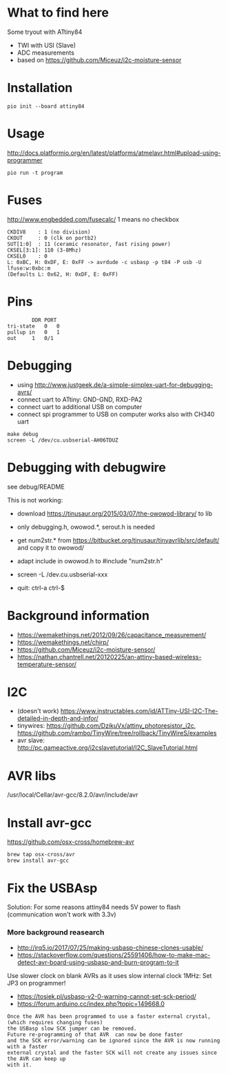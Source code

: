 # What to find here
Some tryout with ATtiny84
- TWI with USI (Slave)
- ADC measurements
- based on https://github.com/Miceuz/i2c-moisture-sensor

# Installation
```
pio init --board attiny84
```

# Usage
http://docs.platformio.org/en/latest/platforms/atmelavr.html#upload-using-programmer

```
pio run -t program
```

# Fuses
http://www.engbedded.com/fusecalc/
1 means no checkbox

```
CKDIV8    : 1 (no division)
CKOUT     : 0 (clk on portb2)
SUT[1:0]  : 11 (ceramic resonator, fast rising power)
CKSEL[3:1]: 110 (3-8Mhz)
CKSEL0    : 0
L: 0xBC, H: 0xDF, E: 0xFF -> avrdude -c usbasp -p t84 -P usb -U lfuse:w:0xbc:m
(Defaults L: 0x62, H: 0xDF, E: 0xFF)
```

# Pins
```
		DDR	PORT
tri-state	0	0
pullup in	0	1
out		1	0/1
```

# Debugging
- using http://www.justgeek.de/a-simple-simplex-uart-for-debugging-avrs/
- connect uart to ATtiny: GND-GND, RXD-PA2
- connect uart to additional USB on computer
- connect spi programmer to USB on computer
works also with CH340 uart

```
make debug
screen -L /dev/cu.usbserial-AH06TDUZ
```

# Debugging with debugwire
see debug/README

This is not working:
- download https://tinusaur.org/2015/03/07/the-owowod-library/ to lib
- only debugging.h, owowod.*, serout.h is needed
- get num2str.* from https://bitbucket.org/tinusaur/tinyavrlib/src/default/ and copy it to owowod/
- adapt include in owowod.h to #include "num2str.h"

- screen -L /dev.cu.usbserial-xxx
- quit: ctrl-a ctrl-$

# Background information
- https://wemakethings.net/2012/09/26/capacitance_measurement/
- https://wemakethings.net/chirp/
- https://github.com/Miceuz/i2c-moisture-sensor/
- https://nathan.chantrell.net/20120225/an-attiny-based-wireless-temperature-sensor/

# I2C
- (doesn't work) https://www.instructables.com/id/ATTiny-USI-I2C-The-detailed-in-depth-and-infor/
- tinywires: https://github.com/DzikuVx/attiny_photoresistor_i2c, https://github.com/rambo/TinyWire/tree/rollback/TinyWireS/examples
- avr slave: http://pc.gameactive.org/i2cslavetutorial/I2C_SlaveTutorial.html



# AVR libs
/usr/local/Cellar/avr-gcc/8.2.0/avr/include/avr

# Install avr-gcc
https://github.com/osx-cross/homebrew-avr
```
brew tap osx-cross/avr
brew install avr-gcc
```

# Fix the USBAsp
Solution: For some reasons attiny84 needs 5V power to flash
(communication won't work with 3.3v)


### More background reasearch
- http://irq5.io/2017/07/25/making-usbasp-chinese-clones-usable/
- https://stackoverflow.com/questions/25591406/how-to-make-mac-detect-avr-board-using-usbasp-and-burn-program-to-it

Use slower clock on blank AVRs as it uses slow internal clock 1MHz: Set JP3 on programmer!
- https://tosiek.pl/usbasp-v2-0-warning-cannot-set-sck-period/
- https://forum.arduino.cc/index.php?topic=149668.0

```
Once the AVR has been programmed to use a faster external crystal, (which requires changing fuses)
the USBasp slow SCK jumper can be removed.
Future re-programming of that AVR  can now be done faster
and the SCK error/warning can be ignored since the AVR is now running with a faster
external crystal and the faster SCK will not create any issues since the AVR can keep up
with it.
```
